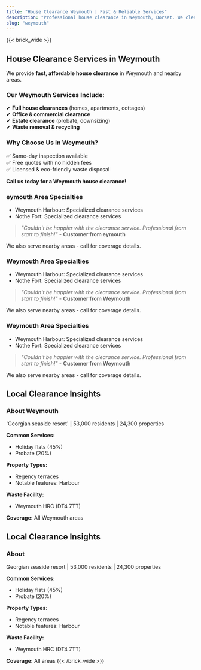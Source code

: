 ```yaml
---
title: "House Clearance Weymouth | Fast & Reliable Services"
description: "Professional house clearance in Weymouth, Dorset. We clear homes near Weymouth Harbour. Free quotes & same-day inspection."
slug: "weymouth"
---
```


{{< brick_wide >}}   
## **House Clearance Services in Weymouth**

We provide **fast, affordable house clearance** in Weymouth and nearby areas.

### **Our Weymouth Services Include:**
✔ **Full house clearances** (homes, apartments, cottages)  
✔ **Office & commercial clearance**  
✔ **Estate clearance** (probate, downsizing)  
✔ **Waste removal & recycling**  

### **Why Choose Us in Weymouth?**
✅ Same-day inspection available  
✅ Free quotes with no hidden fees  
✅ Licensed & eco-friendly waste disposal  

**Call us today for a Weymouth house clearance!**  


### eymouth Area Specialties
- Weymouth Harbour: Specialized clearance services
-  Nothe Fort: Specialized clearance services

> *"Couldn't be happier with the clearance service. Professional from start to finish!"* - **Customer from eymouth**

We also serve nearby areas - call for coverage details.

### Weymouth Area Specialties
- Weymouth Harbour: Specialized clearance services
- Nothe Fort: Specialized clearance services

> *"Couldn't be happier with the clearance service. Professional from start to finish!"* - **Customer from Weymouth**

We also serve nearby areas - call for coverage details.

### Weymouth Area Specialties
- Weymouth Harbour: Specialized clearance services
- Nothe Fort: Specialized clearance services

> *"Couldn't be happier with the clearance service. Professional from start to finish!"* - **Customer from Weymouth**

We also serve nearby areas - call for coverage details.

## Local Clearance Insights
### About Weymouth
'Georgian seaside resort' | 53,000 residents | 24,300 properties

**Common Services:**
- Holiday flats (45%)
- Probate (20%)

**Property Types:**
- Regency terraces
- Notable features: Harbour

**Waste Facility:**
- Weymouth HRC (DT4 7TT)

**Coverage:** All Weymouth areas

## Local Clearance Insights
### About 
Georgian seaside resort | 53,000 residents | 24,300 properties

**Common Services:**
- Holiday flats (45%)
- Probate (20%)

**Property Types:**
- Regency terraces
- Notable features: Harbour

**Waste Facility:**
- Weymouth HRC (DT4 7TT)

**Coverage:** All  areas
{{< /brick_wide >}}

